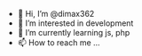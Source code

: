 - 👋 Hi, I’m @dimax362
- 👀 I’m interested in development
- 🌱 I’m currently learning js, php
- 📫 How to reach me ...

<!---
dimax362/dimax362 is a ✨ special ✨ repository because its `README.md` (this file) appears on your GitHub profile.
You can click the Preview link to take a look at your changes.
--->
